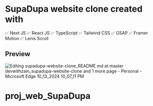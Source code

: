# SupaDupa website clone created with

✅ Next JS
✅ React JS
✅ TypeScript
✅ Tailwind CSS
✅ GSAP
✅ Framer Motion
✅ Lenis Scroll

## Preview

![Editing supadupa-website-clone_README md at master · devwithzain_supadupa-website-clone and 1 more page - Personal - Microsoft​ Edge 10_13_2024 10_07_11 PM](https://github.com/user-attachments/assets/be079280-7cf8-4c66-b0b9-c5f50e030c9d)
# proj_web_SupaDupa
